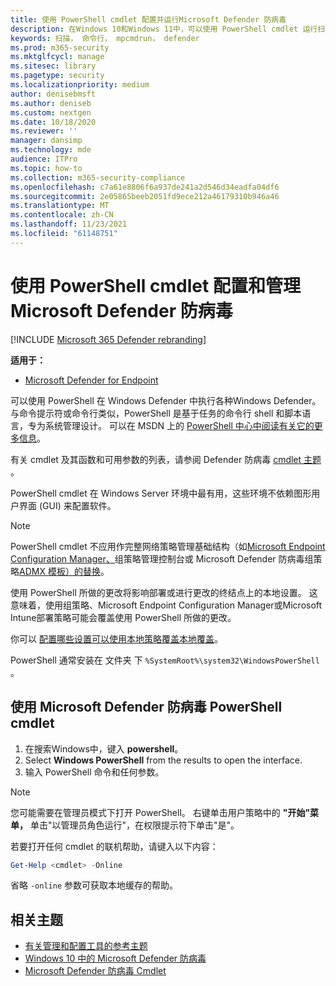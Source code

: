 ```yaml
---
title: 使用 PowerShell cmdlet 配置并运行Microsoft Defender 防病毒
description: 在Windows 10和Windows 11中，可以使用 PowerShell cmdlet 运行扫描、更新安全智能以及更改Microsoft Defender 防病毒。
keywords: 扫描， 命令行， mpcmdrun， defender
ms.prod: m365-security
ms.mktglfcycl: manage
ms.sitesec: library
ms.pagetype: security
ms.localizationpriority: medium
author: denisebmsft
ms.author: deniseb
ms.custom: nextgen
ms.date: 10/18/2020
ms.reviewer: ''
manager: dansimp
ms.technology: mde
audience: ITPro
ms.topic: how-to
ms.collection: m365-security-compliance
ms.openlocfilehash: c7a61e8806f6a937de241a2d546d34eadfa04df6
ms.sourcegitcommit: 2e05865beeb2051fd9ece212a46179310b946a46
ms.translationtype: MT
ms.contentlocale: zh-CN
ms.lasthandoff: 11/23/2021
ms.locfileid: "61148751"
---
```

# <a name="use-powershell-cmdlets-to-configure-and-manage-microsoft-defender-antivirus"></a>使用 PowerShell cmdlet 配置和管理Microsoft Defender 防病毒

[!INCLUDE [Microsoft 365 Defender rebranding](../../includes/microsoft-defender.md)]


**适用于：**

- [Microsoft Defender for Endpoint](/microsoft-365/security/defender-endpoint/)

可以使用 PowerShell 在 Windows Defender 中执行各种Windows Defender。 与命令提示符或命令行类似，PowerShell 是基于任务的命令行 shell 和脚本语言，专为系统管理设计。 可以在 MSDN 上的 [PowerShell 中心中阅读有关它的更多信息](/previous-versions/msdn10/mt173057(v=msdn.10))。

有关 cmdlet 及其函数和可用参数的列表，请参阅 Defender 防病毒 [cmdlet 主题](/powershell/module/defender) 。

PowerShell cmdlet 在 Windows Server 环境中最有用，这些环境不依赖图形用户界面 (GUI) 来配置软件。

> [!NOTE]
> PowerShell cmdlet 不应用作完整网络策略管理基础结构（如[Microsoft Endpoint Configuration Manager、](/configmgr)组策略管理控制台或 Microsoft Defender 防病毒[](/previous-versions/windows/it-pro/windows-server-2008-R2-and-2008/cc731212(v=ws.11))组策略[ADMX 模板）的替换](https://www.microsoft.com/download/101445)。

使用 PowerShell 所做的更改将影响部署或进行更改的终结点上的本地设置。 这意味着，使用组策略、Microsoft Endpoint Configuration Manager或Microsoft Intune部署策略可能会覆盖使用 PowerShell 所做的更改。

你可以 [配置哪些设置可以使用本地策略覆盖本地覆盖](configure-local-policy-overrides-microsoft-defender-antivirus.md)。

PowerShell 通常安装在 文件夹 下 `%SystemRoot%\system32\WindowsPowerShell` 。

## <a name="use-microsoft-defender-antivirus-powershell-cmdlets"></a>使用 Microsoft Defender 防病毒 PowerShell cmdlet

1. 在搜索Windows中，键入 **powershell**。
2. Select **Windows PowerShell** from the results to open the interface.
3. 输入 PowerShell 命令和任何参数。

> [!NOTE]
> 您可能需要在管理员模式下打开 PowerShell。 右键单击用户策略中的 **"开始"菜单，** 单击"以管理员角色运行"，在权限提示符下单击"是"。

若要打开任何 cmdlet 的联机帮助，请键入以下内容：

```PowerShell
Get-Help <cmdlet> -Online
```

省略 `-online` 参数可获取本地缓存的帮助。

## <a name="related-topics"></a>相关主题

- [有关管理和配置工具的参考主题](configuration-management-reference-microsoft-defender-antivirus.md)
- [Windows 10 中的 Microsoft Defender 防病毒](microsoft-defender-antivirus-in-windows-10.md)
- [Microsoft Defender 防病毒 Cmdlet](/powershell/module/defender)

